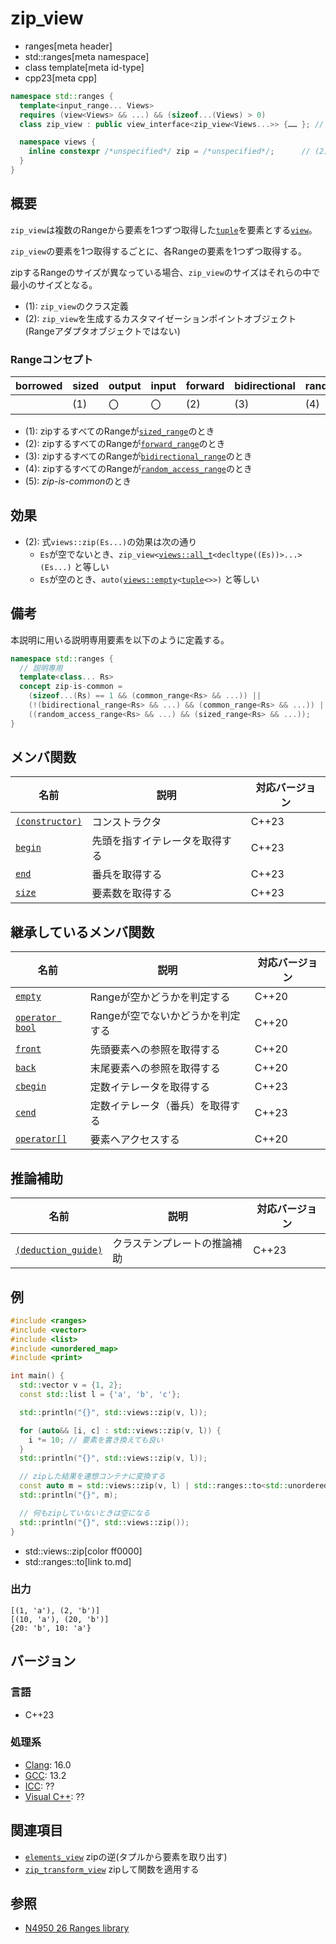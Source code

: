 # zip_view
* ranges[meta header]
* std::ranges[meta namespace]
* class template[meta id-type]
* cpp23[meta cpp]

```cpp
namespace std::ranges {
  template<input_range... Views>
  requires (view<Views> && ...) && (sizeof...(Views) > 0)
  class zip_view : public view_interface<zip_view<Views...>> {…… }; // (1)

  namespace views {
    inline constexpr /*unspecified*/ zip = /*unspecified*/;      // (2)
  }
}
```

## 概要

`zip_view`は複数のRangeから要素を1つずつ取得した[`tuple`](/reference/tuple/tuple.md)を要素とする[`view`](view.md)。

`zip_view`の要素を1つ取得するごとに、各Rangeの要素を1つずつ取得する。

zipするRangeのサイズが異なっている場合、`zip_view`のサイズはそれらの中で最小のサイズとなる。

- (1): `zip_view`のクラス定義
- (2): `zip_view`を生成するカスタマイゼーションポイントオブジェクト(Rangeアダプタオブジェクトではない)

### Rangeコンセプト

| borrowed | sized | output | input | forward | bidirectional | random_access | contiguous | common | viewable | view |
|----------|-------|--------|-------|---------|---------------|---------------|------------|--------|----------|------|
|          | (1)   | 〇     | 〇    | (2)     | (3)           | (4)           |            | (5)    | ○       | ○   |

- (1): zipするすべてのRangeが[`sized_range`](sized_range.md)のとき
- (2): zipするすべてのRangeが[`forward_range`](forward_range.md)のとき
- (3): zipするすべてのRangeが[`bidirectional_range`](bidirectional_range.md)のとき
- (4): zipするすべてのRangeが[`random_access_range`](random_access_range.md)のとき
- (5): *zip-is-common*のとき

## 効果

- (2): 式`views::zip(Es...)`の効果は次の通り
    - `Es`が空でないとき、`zip_view<`[`views::all_t`](all.md)`<decltype((Es))>...>(Es...)` と等しい
    - `Es`が空のとき、`auto(`[`views::empty`](empty_view.md)`<`[`tuple`](/reference/tuple/tuple.md)`<>>)` と等しい


## 備考

本説明に用いる説明専用要素を以下のように定義する。

```cpp
namespace std::ranges {
  // 説明専用
  template<class... Rs>
  concept zip-is-common =
    (sizeof...(Rs) == 1 && (common_range<Rs> && ...)) ||
    (!(bidirectional_range<Rs> && ...) && (common_range<Rs> && ...)) ||
    ((random_access_range<Rs> && ...) && (sized_range<Rs> && ...));
}
```

## メンバ関数

| 名前                                             | 説明                             | 対応バージョン |
|--------------------------------------------------|----------------------------------|----------------|
| [`(constructor)`](zip_view/op_constructor.md.nolink)  | コンストラクタ                   | C++23          |
| [`begin`](zip_view/begin.md.nolink)                   | 先頭を指すイテレータを取得する   | C++23          |
| [`end`](zip_view/end.md.nolink)                       | 番兵を取得する                   | C++23          |
| [`size`](take_view/size.md.nolink)                    | 要素数を取得する                 | C++23          |

## 継承しているメンバ関数

| 名前                                         | 説明                              | 対応バージョン |
|----------------------------------------------|-----------------------------------|----------------|
| [`empty`](view_interface/empty.md)           | Rangeが空かどうかを判定する       | C++20          |
| [`operator bool`](view_interface/op_bool.md) | Rangeが空でないかどうかを判定する | C++20          |
| [`front`](view_interface/front.md)           | 先頭要素への参照を取得する        | C++20          |
| [`back`](view_interface/back.md)             | 末尾要素への参照を取得する        | C++20          |
| [`cbegin`](view_interface/cbegin.md)         | 定数イテレータを取得する          | C++23          |
| [`cend`](view_interface/cend.md)             | 定数イテレータ（番兵）を取得する  | C++23          |
| [`operator[]`](view_interface/op_at.md)      | 要素へアクセスする                | C++20          |

## 推論補助

| 名前                                                  | 説明                         | 対応バージョン |
|-------------------------------------------------------|------------------------------|----------------|
| [`(deduction_guide)`](zip_view/op_deduction_guide.md.nolink) | クラステンプレートの推論補助 | C++23          |

## 例
```cpp example
#include <ranges>
#include <vector>
#include <list>
#include <unordered_map>
#include <print>

int main() {
  std::vector v = {1, 2};
  const std::list l = {'a', 'b', 'c'};

  std::println("{}", std::views::zip(v, l));

  for (auto&& [i, c] : std::views::zip(v, l)) {
    i *= 10; // 要素を書き換えても良い
  }
  std::println("{}", std::views::zip(v, l));

  // zipした結果を連想コンテナに変換する
  const auto m = std::views::zip(v, l) | std::ranges::to<std::unordered_map<int, char>>();
  std::println("{}", m);

  // 何もzipしていないときは空になる
  std::println("{}", std::views::zip());
}
```
* std::views::zip[color ff0000]
* std::ranges::to[link to.md]

### 出力
```
[(1, 'a'), (2, 'b')]
[(10, 'a'), (20, 'b')]
{20: 'b', 10: 'a'}
```

## バージョン
### 言語
- C++23

### 処理系
- [Clang](/implementation.md#clang): 16.0
- [GCC](/implementation.md#gcc): 13.2
- [ICC](/implementation.md#icc): ??
- [Visual C++](/implementation.md#visual_cpp): ??

## 関連項目
- [`elements_view`](elements_view.md) zipの逆(タプルから要素を取り出す)
- [`zip_transform_view`](zip_transform_view.md) zipして関数を適用する

## 参照
- [N4950 26 Ranges library](https://timsong-cpp.github.io/cppwp/n4950/ranges)
